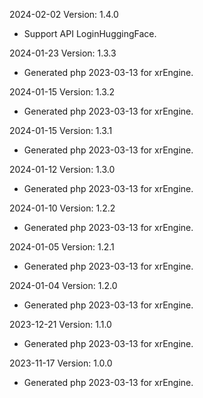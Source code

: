2024-02-02 Version: 1.4.0
- Support API LoginHuggingFace.


2024-01-23 Version: 1.3.3
- Generated php 2023-03-13 for xrEngine.

2024-01-15 Version: 1.3.2
- Generated php 2023-03-13 for xrEngine.

2024-01-15 Version: 1.3.1
- Generated php 2023-03-13 for xrEngine.

2024-01-12 Version: 1.3.0
- Generated php 2023-03-13 for xrEngine.

2024-01-10 Version: 1.2.2
- Generated php 2023-03-13 for xrEngine.

2024-01-05 Version: 1.2.1
- Generated php 2023-03-13 for xrEngine.

2024-01-04 Version: 1.2.0
- Generated php 2023-03-13 for xrEngine.

2023-12-21 Version: 1.1.0
- Generated php 2023-03-13 for xrEngine.

2023-11-17 Version: 1.0.0
- Generated php 2023-03-13 for xrEngine.

